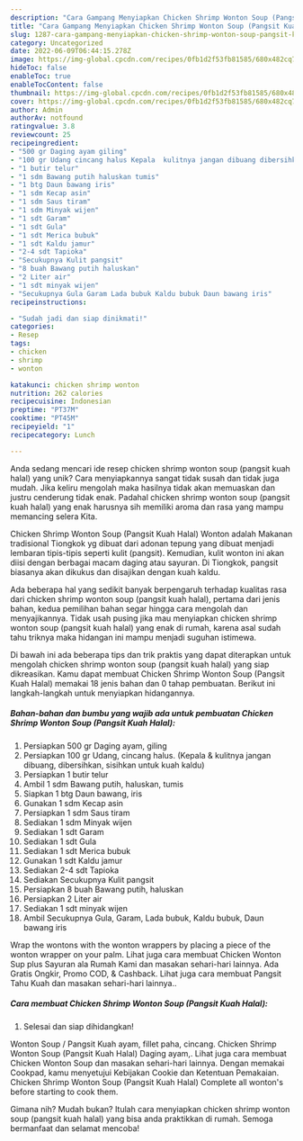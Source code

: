 ```yaml
---
description: "Cara Gampang Menyiapkan Chicken Shrimp Wonton Soup (Pangsit Kuah Halal) yang Lezat Sekali"
title: "Cara Gampang Menyiapkan Chicken Shrimp Wonton Soup (Pangsit Kuah Halal) yang Lezat Sekali"
slug: 1287-cara-gampang-menyiapkan-chicken-shrimp-wonton-soup-pangsit-kuah-halal-yang-lezat-sekali
category: Uncategorized
date: 2022-06-09T06:44:15.278Z
image: https://img-global.cpcdn.com/recipes/0fb1d2f53fb81585/680x482cq70/chicken-shrimp-wonton-soup-pangsit-kuah-halal-foto-resep-utama.jpg
hideToc: false
enableToc: true
enableTocContent: false
thumbnail: https://img-global.cpcdn.com/recipes/0fb1d2f53fb81585/680x482cq70/chicken-shrimp-wonton-soup-pangsit-kuah-halal-foto-resep-utama.jpg
cover: https://img-global.cpcdn.com/recipes/0fb1d2f53fb81585/680x482cq70/chicken-shrimp-wonton-soup-pangsit-kuah-halal-foto-resep-utama.jpg
author: Admin
authorAv: notfound
ratingvalue: 3.8
reviewcount: 25
recipeingredient:
- "500 gr Daging ayam giling"
- "100 gr Udang cincang halus Kepala  kulitnya jangan dibuang dibersihkan sisihkan untuk kuah kaldu"
- "1 butir telur"
- "1 sdm Bawang putih haluskan tumis"
- "1 btg Daun bawang iris"
- "1 sdm Kecap asin"
- "1 sdm Saus tiram"
- "1 sdm Minyak wijen"
- "1 sdt Garam"
- "1 sdt Gula"
- "1 sdt Merica bubuk"
- "1 sdt Kaldu jamur"
- "2-4 sdt Tapioka"
- "Secukupnya Kulit pangsit"
- "8 buah Bawang putih haluskan"
- "2 Liter air"
- "1 sdt minyak wijen"
- "Secukupnya Gula Garam Lada bubuk Kaldu bubuk Daun bawang iris"
recipeinstructions:

- "Sudah jadi dan siap dinikmati!"
categories:
- Resep
tags:
- chicken
- shrimp
- wonton

katakunci: chicken shrimp wonton 
nutrition: 262 calories
recipecuisine: Indonesian
preptime: "PT37M"
cooktime: "PT45M"
recipeyield: "1"
recipecategory: Lunch

---
```





Anda sedang mencari ide resep chicken shrimp wonton soup (pangsit kuah halal) yang unik? Cara menyiapkannya sangat tidak susah dan tidak juga mudah. Jika keliru mengolah maka hasilnya tidak akan memuaskan dan justru cenderung tidak enak. Padahal chicken shrimp wonton soup (pangsit kuah halal) yang enak harusnya sih memiliki aroma dan rasa yang mampu memancing selera Kita.





Chicken Shrimp Wonton Soup (Pangsit Kuah Halal) Wonton adalah Makanan tradisional Tiongkok yg dibuat dari adonan tepung yang dibuat menjadi lembaran tipis-tipis seperti kulit (pangsit). Kemudian, kulit wonton ini akan diisi dengan berbagai macam daging atau sayuran. Di Tiongkok, pangsit biasanya akan dikukus dan disajikan dengan kuah kaldu.

Ada beberapa hal yang sedikit banyak berpengaruh terhadap kualitas rasa dari chicken shrimp wonton soup (pangsit kuah halal), pertama dari jenis bahan, kedua pemilihan bahan segar hingga cara mengolah dan menyajikannya. Tidak usah pusing jika mau menyiapkan chicken shrimp wonton soup (pangsit kuah halal) yang enak di rumah, karena asal sudah tahu triknya maka hidangan ini mampu menjadi suguhan istimewa.






Di bawah ini ada beberapa tips dan trik praktis yang dapat diterapkan untuk mengolah chicken shrimp wonton soup (pangsit kuah halal) yang siap dikreasikan. Kamu dapat membuat Chicken Shrimp Wonton Soup (Pangsit Kuah Halal) memakai 18 jenis bahan dan 0 tahap pembuatan. Berikut ini langkah-langkah untuk menyiapkan hidangannya.

<!--inarticleads1-->

##### Bahan-bahan dan bumbu yang wajib ada untuk pembuatan Chicken Shrimp Wonton Soup (Pangsit Kuah Halal):

1. Persiapkan 500 gr Daging ayam, giling
1. Persiapkan 100 gr Udang, cincang halus. (Kepala &amp; kulitnya jangan dibuang, dibersihkan, sisihkan untuk kuah kaldu)
1. Persiapkan 1 butir telur
1. Ambil 1 sdm Bawang putih, haluskan, tumis
1. Siapkan 1 btg Daun bawang, iris
1. Gunakan 1 sdm Kecap asin
1. Persiapkan 1 sdm Saus tiram
1. Sediakan 1 sdm Minyak wijen
1. Sediakan 1 sdt Garam
1. Sediakan 1 sdt Gula
1. Sediakan 1 sdt Merica bubuk
1. Gunakan 1 sdt Kaldu jamur
1. Sediakan 2-4 sdt Tapioka
1. Sediakan Secukupnya Kulit pangsit
1. Persiapkan 8 buah Bawang putih, haluskan
1. Persiapkan 2 Liter air
1. Sediakan 1 sdt minyak wijen
1. Ambil Secukupnya Gula, Garam, Lada bubuk, Kaldu bubuk, Daun bawang iris


Wrap the wontons with the wonton wrappers by placing a piece of the wonton wrapper on your palm. Lihat juga cara membuat Chicken Wonton Sup plus Sayuran ala Rumah Kami dan masakan sehari-hari lainnya. Ada Gratis Ongkir, Promo COD, &amp; Cashback. Lihat juga cara membuat Pangsit Tahu Kuah dan masakan sehari-hari lainnya.. 

<!--inarticleads2-->

##### Cara membuat Chicken Shrimp Wonton Soup (Pangsit Kuah Halal):


1. Selesai dan siap dihidangkan!

Wonton Soup / Pangsit Kuah ayam, fillet paha, cincang. Chicken Shrimp Wonton Soup (Pangsit Kuah Halal) Daging ayam,. Lihat juga cara membuat Chicken Wonton Soup dan masakan sehari-hari lainnya. Dengan memakai Cookpad, kamu menyetujui Kebijakan Cookie dan Ketentuan Pemakaian. Chicken Shrimp Wonton Soup (Pangsit Kuah Halal) Complete all wonton&#39;s before starting to cook them. 

Gimana nih? Mudah bukan? Itulah cara menyiapkan chicken shrimp wonton soup (pangsit kuah halal) yang bisa anda praktikkan di rumah. Semoga bermanfaat dan selamat mencoba!
